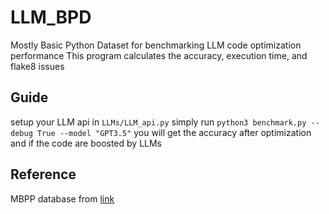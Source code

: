 # LLM_BPD
Mostly Basic Python Dataset for benchmarking LLM code optimization performance
This program calculates the accuracy, execution time, and flake8 issues

## Guide
setup your LLM api in `LLMs/LLM_api.py`
simply run `python3 benchmark.py --debug True --model "GPT3.5"` you will get the accuracy after optimization and if the code are boosted by LLMs



## Reference
MBPP database from [link](https://github.com/google-research/google-research/blob/master/mbpp/README.md)